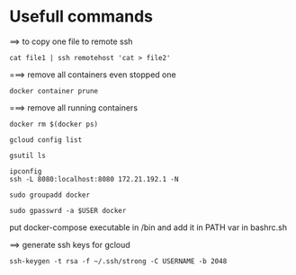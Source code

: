 # Usefull commands 

==> to copy one file to remote ssh 
```
cat file1 | ssh remotehost 'cat > file2'
```

===> remove all containers even stopped one 
```
docker container prune
```

===> remove all running containers
```
docker rm $(docker ps) 
```


```
gcloud config list
```



```
gsutil ls
```

```
ipconfig
ssh -L 8080:localhost:8080 172.21.192.1 -N

```

```
sudo groupadd docker
```

```
sudo gpasswrd -a $USER docker
```

put docker-compose executable in /bin and add it in PATH var in bashrc.sh


==> generate ssh keys for gcloud 
``` 
ssh-keygen -t rsa -f ~/.ssh/strong -C USERNAME -b 2048
```

